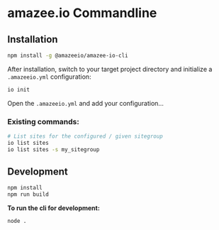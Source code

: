 # amazee.io Commandline

## Installation

```sh
npm install -g @amazeeio/amazee-io-cli
```

After installation, switch to your target project directory and
initialize a `.amazeeio.yml` configuration:

```sh
io init
```

Open the `.amazeeio.yml` and add your configuration...

### Existing commands:

```sh
# List sites for the configured / given sitegroup
io list sites
io list sites -s my_sitegroup
```

## Development

```sh
npm install
npm run build
```

**To run the cli for development:**

```sh
node .
```
